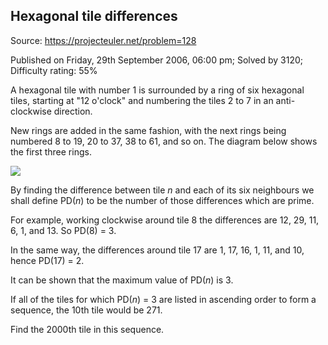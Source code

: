 Hexagonal tile differences
--------------------------

Source: https://projecteuler.net/problem=128

Published on Friday, 29th September 2006, 06:00 pm; Solved by 3120;
Difficulty rating: 55%

A hexagonal tile with number 1 is surrounded by a ring of six hexagonal
tiles, starting at "12 o'clock" and numbering the tiles 2 to 7 in an
anti-clockwise direction.

New rings are added in the same fashion, with the next rings being
numbered 8 to 19, 20 to 37, 38 to 61, and so on. The diagram below shows
the first three rings.

![](project/images/p128.gif)

By finding the difference between tile *n* and each of its six
neighbours we shall define PD(*n*) to be the number of those differences
which are prime.

For example, working clockwise around tile 8 the differences are 12, 29,
11, 6, 1, and 13. So PD(8) = 3.

In the same way, the differences around tile 17 are 1, 17, 16, 1, 11,
and 10, hence PD(17) = 2.

It can be shown that the maximum value of PD(*n*) is 3.

If all of the tiles for which PD(*n*) = 3 are listed in ascending order
to form a sequence, the 10th tile would be 271.

Find the 2000th tile in this sequence.

